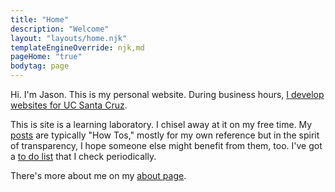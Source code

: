```yaml
---
title: "Home"
description: "Welcome"
layout: "layouts/home.njk"
templateEngineOverride: njk,md
pageHome: "true"
bodytag: page
---
```

Hi. I'm Jason. This is my personal website. During business hours, [I develop websites for UC Santa Cruz](https://campusdirectory.ucsc.edu/cd_detail?uid=jchafin).

This is site is a learning laboratory. I chisel away at it on my free time. My [posts](/posts/) are typically "How Tos," mostly for my own reference but in the spirit of transparency, I hope someone else might benefit from them, too. I've got a [to do list](https://github.com/Herm71/jc-eleventy/issues) that I check periodically.

There's more about me on my [about page](/about/).
